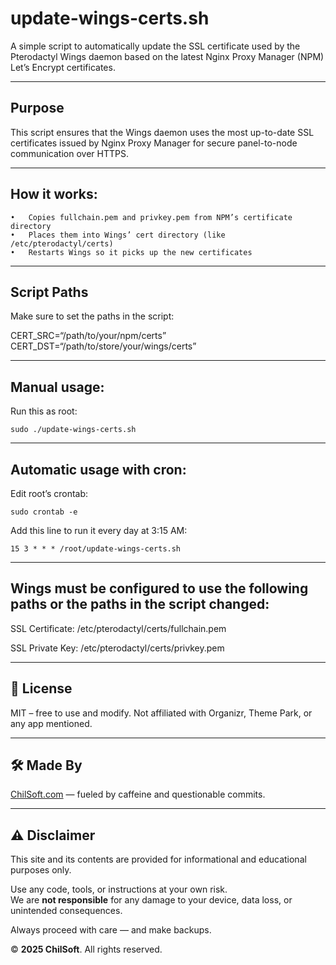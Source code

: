 # update-wings-certs.sh

A simple script to automatically update the SSL certificate used by the Pterodactyl Wings daemon based on the latest Nginx Proxy Manager (NPM) Let’s Encrypt certificates.

___

## Purpose

This script ensures that the Wings daemon uses the most up-to-date SSL certificates issued by Nginx Proxy Manager for secure panel-to-node communication over HTTPS.

___

## How it works:
	•	Copies fullchain.pem and privkey.pem from NPM’s certificate directory
	•	Places them into Wings’ cert directory (like /etc/pterodactyl/certs)
	•	Restarts Wings so it picks up the new certificates

___

## Script Paths

Make sure to set the paths in the script:

CERT_SRC=“/path/to/your/npm/certs”
CERT_DST=“/path/to/store/your/wings/certs”

___

## Manual usage:

Run this as root:
```
sudo ./update-wings-certs.sh
```

___

## Automatic usage with cron:

Edit root’s crontab:
```
sudo crontab -e
```
Add this line to run it every day at 3:15 AM:
```
15 3 * * * /root/update-wings-certs.sh
```

___

## Wings must be configured to use the following paths or the paths in the script changed:

SSL Certificate:
/etc/pterodactyl/certs/fullchain.pem

SSL Private Key:
/etc/pterodactyl/certs/privkey.pem

___

## 📜 License

MIT – free to use and modify. Not affiliated with Organizr, Theme Park, or any app mentioned.

___

## 🛠 Made By

[ChilSoft.com](https://chilsoft.com) — fueled by caffeine and questionable commits.

___

## ⚠️ Disclaimer

This site and its contents are provided for informational and educational purposes only.

Use any code, tools, or instructions at your own risk.  
We are **not responsible** for any damage to your device, data loss, or unintended consequences.

Always proceed with care — and make backups.

© **2025 ChilSoft**. All rights reserved.
